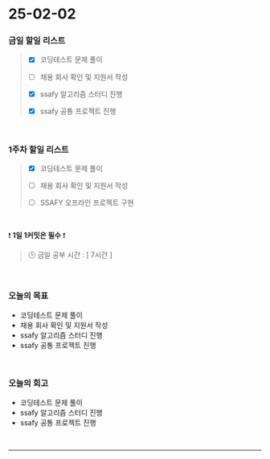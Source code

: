 # 25-02-02

### 금일 할일 리스트

> - [x] 코딩테스트 문제 풀이
>
> - [ ] 채용 회사 확인 및 지원서 작성
>
> - [x] ssafy 알고리즘 스터디 진행
>
> - [x] ssafy 공통 프로젝트 진행

<br/>

### 1주차 할일 리스트

> - [x] 코딩테스트 문제 풀이
>
> - [ ] 채용 회사 확인 및 지원서 작성
>
> - [ ] SSAFY 오프라인 프로젝트 구현

<br/>

❗ **1일 1커밋은 필수** ❗

> 🕒 금일 공부 시간 : [ 7시간 ]

<br/>

### 오늘의 목표
- 코딩테스트 문제 풀이
- 채용 회사 확인 및 지원서 작성
- ssafy 알고리즘 스터디 진행
- ssafy 공통 프로젝트 진행

<br>

### 오늘의 회고
- 코딩테스트 문제 풀이
- ssafy 알고리즘 스터디 진행
- ssafy 공통 프로젝트 진행

<br/>

---
